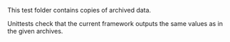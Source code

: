 This test folder contains copies of archived data.

Unittests check that the current framework outputs the same values as in the given archives.